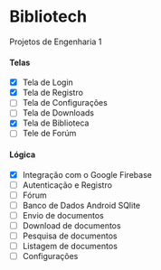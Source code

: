# Bibliotech
Projetos de Engenharia 1

#### Telas

- [x] Tela de Login
- [x] Tela de Registro
- [ ] Tela de Configurações
- [ ] Tela de Downloads
- [x] Tela de Biblioteca
- [ ] Tele de Forúm

#### Lógica

- [x] Integração com o Google Firebase
- [ ] Autenticação e Registro
- [ ] Fórum
- [ ] Banco de Dados Android SQlite
- [ ] Envio de documentos
- [ ] Download de documentos
- [ ] Pesquisa de documentos
- [ ] Listagem de documentos
- [ ] Configurações
